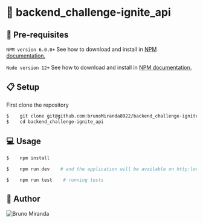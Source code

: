 # :file_folder: backend_challenge-ignite_api


## :pencil: Pre-requisites

`NPM version 6.0.0+` See how to download and install in [NPM documentation.][2]

`Node version 12+` See how to download and install in [NPM documentation.][2]

## :clipboard: Setup

First clone the repository
```sh
$    git clone git@github.com:brunoMiranda8922/backend_challenge-ignite_api.git
$    cd backend_challenge-ignite_api
```

## :computer: Usage

```sh
$    npm install
```

```sh
$    npm run dev    # and the application will be available on http:localhost:5000/
```

```sh
$    npm run test    # running tests
```

## :boy: Author

![Bruno Miranda](https://avatars3.githubusercontent.com/u/36895444?s=460&u=1050d3ca39dd6abf623f239b965dbf6508541f11&v=4)

[2]: https://docs.npmjs.com/downloading-and-installing-node-js-and-npm

